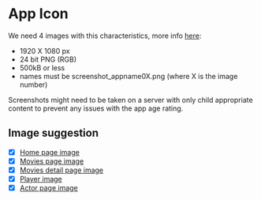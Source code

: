 # App Icon

We need 4 images with this characteristics, more info [here](https://developer.samsung.com/smarttv/design/app-icons-and-screenshots.html#App-Screenshot):

- 1920 X 1080 px
- 24 bit PNG (RGB)
- 500kB or less
- names must be screenshot_appname0X.png (where X is the image number)

Screenshots might need to be taken on a server with only child appropriate content to prevent any issues with the app age rating.

## Image suggestion

- [X] [Home page image](./screenshot_jellyfin01.png)
- [X] [Movies page image](./screenshot_jellyfin02.png)
- [X] [Movies detail page image](./screenshot_jellyfin03.png)
- [X] [Player image](./screenshot_jellyfin04.png)
- [X] [Actor page image](./screenshot_jellyfin05.png)
